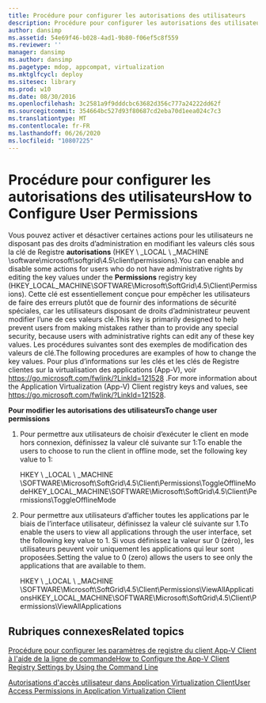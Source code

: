 ```yaml
---
title: Procédure pour configurer les autorisations des utilisateurs
description: Procédure pour configurer les autorisations des utilisateurs
author: dansimp
ms.assetid: 54e69f46-b028-4ad1-9b80-f06ef5c8f559
ms.reviewer: ''
manager: dansimp
ms.author: dansimp
ms.pagetype: mdop, appcompat, virtualization
ms.mktglfcycl: deploy
ms.sitesec: library
ms.prod: w10
ms.date: 08/30/2016
ms.openlocfilehash: 3c2581a9f9dddcbc63682d356c777a24222dd62f
ms.sourcegitcommit: 354664bc527d93f80687cd2eba70d1eea024c7c3
ms.translationtype: MT
ms.contentlocale: fr-FR
ms.lasthandoff: 06/26/2020
ms.locfileid: "10807225"
---
```

# <span data-ttu-id="76cf7-103">Procédure pour configurer les autorisations des utilisateurs</span><span class="sxs-lookup"><span data-stu-id="76cf7-103">How to Configure User Permissions</span></span>


<span data-ttu-id="76cf7-104">Vous pouvez activer et désactiver certaines actions pour les utilisateurs ne disposant pas des droits d’administration en modifiant les valeurs clés sous la clé de Registre **autorisations** (HKEY \ _LOCAL \ _MACHINE \\software\\microsoft\\softgrid\\4.5\\client\\permissions).</span><span class="sxs-lookup"><span data-stu-id="76cf7-104">You can enable and disable some actions for users who do not have administrative rights by editing the key values under the **Permissions** registry key (HKEY\_LOCAL\_MACHINE\\SOFTWARE\\Microsoft\\SoftGrid\\4.5\\Client\\Permissions).</span></span> <span data-ttu-id="76cf7-105">Cette clé est essentiellement conçue pour empêcher les utilisateurs de faire des erreurs plutôt que de fournir des informations de sécurité spéciales, car les utilisateurs disposant de droits d’administrateur peuvent modifier l’une de ces valeurs clé.</span><span class="sxs-lookup"><span data-stu-id="76cf7-105">This key is primarily designed to help prevent users from making mistakes rather than to provide any special security, because users with administrative rights can edit any of these key values.</span></span> <span data-ttu-id="76cf7-106">Les procédures suivantes sont des exemples de modification des valeurs de clé.</span><span class="sxs-lookup"><span data-stu-id="76cf7-106">The following procedures are examples of how to change the key values.</span></span> <span data-ttu-id="76cf7-107">Pour plus d’informations sur les clés et les clés de Registre clientes sur la virtualisation des applications (App-V), voir <https://go.microsoft.com/fwlink/?LinkId=121528> .</span><span class="sxs-lookup"><span data-stu-id="76cf7-107">For more information about the Application Virtualization (App-V) Client registry keys and values, see <https://go.microsoft.com/fwlink/?LinkId=121528>.</span></span>

**<span data-ttu-id="76cf7-108">Pour modifier les autorisations des utilisateurs</span><span class="sxs-lookup"><span data-stu-id="76cf7-108">To change user permissions</span></span>**

1.  <span data-ttu-id="76cf7-109">Pour permettre aux utilisateurs de choisir d’exécuter le client en mode hors connexion, définissez la valeur clé suivante sur 1:</span><span class="sxs-lookup"><span data-stu-id="76cf7-109">To enable the users to choose to run the client in offline mode, set the following key value to 1:</span></span>

    <span data-ttu-id="76cf7-110">HKEY \ _LOCAL \ _MACHINE \\SOFTWARE\\Microsoft\\SoftGrid\\4.5\\Client\\Permissions\\ToggleOfflineMode</span><span class="sxs-lookup"><span data-stu-id="76cf7-110">HKEY\_LOCAL\_MACHINE\\SOFTWARE\\Microsoft\\SoftGrid\\4.5\\Client\\Permissions\\ToggleOfflineMode</span></span>

2.  <span data-ttu-id="76cf7-111">Pour permettre aux utilisateurs d’afficher toutes les applications par le biais de l’interface utilisateur, définissez la valeur clé suivante sur 1.</span><span class="sxs-lookup"><span data-stu-id="76cf7-111">To enable the users to view all applications through the user interface, set the following key value to 1.</span></span> <span data-ttu-id="76cf7-112">Si vous définissez la valeur sur 0 (zéro), les utilisateurs peuvent voir uniquement les applications qui leur sont proposées.</span><span class="sxs-lookup"><span data-stu-id="76cf7-112">Setting the value to 0 (zero) allows the users to see only the applications that are available to them.</span></span>

    <span data-ttu-id="76cf7-113">HKEY \ _LOCAL \ _MACHINE \\SOFTWARE\\Microsoft\\SoftGrid\\4.5\\Client\\Permissions\\ViewAllApplications</span><span class="sxs-lookup"><span data-stu-id="76cf7-113">HKEY\_LOCAL\_MACHINE\\SOFTWARE\\Microsoft\\SoftGrid\\4.5\\Client\\Permissions\\ViewAllApplications</span></span>

## <span data-ttu-id="76cf7-114">Rubriques connexes</span><span class="sxs-lookup"><span data-stu-id="76cf7-114">Related topics</span></span>


[<span data-ttu-id="76cf7-115">Procédure pour configurer les paramètres de registre du client App-V Client à l'aide de la ligne de commande</span><span class="sxs-lookup"><span data-stu-id="76cf7-115">How to Configure the App-V Client Registry Settings by Using the Command Line</span></span>](how-to-configure-the-app-v-client-registry-settings-by-using-the-command-line.md)

[<span data-ttu-id="76cf7-116">Autorisations d'accès utilisateur dans Application Virtualization Client</span><span class="sxs-lookup"><span data-stu-id="76cf7-116">User Access Permissions in Application Virtualization Client</span></span>](user-access-permissions-in-application-virtualization-client.md)

 

 





